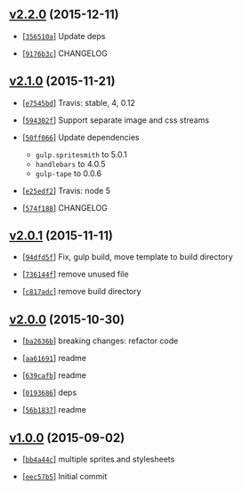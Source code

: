 <!-- 1116ba1 1449811039000 -->

## [v2.2.0](https://github.com/zoubin/gulp.spritesmith-multi/commit/1116ba1) (2015-12-11)

* [[`356510a`](https://github.com/zoubin/gulp.spritesmith-multi/commit/356510a)] Update deps

* [[`9176b3c`](https://github.com/zoubin/gulp.spritesmith-multi/commit/9176b3c)] CHANGELOG

## [v2.1.0](https://github.com/zoubin/gulp.spritesmith-multi/commit/394da0b) (2015-11-21)

* [[`e7545bd`](https://github.com/zoubin/gulp.spritesmith-multi/commit/e7545bd)] Travis: stable, 4, 0.12

* [[`594302f`](https://github.com/zoubin/gulp.spritesmith-multi/commit/594302f)] Support separate image and css streams

* [[`50ff066`](https://github.com/zoubin/gulp.spritesmith-multi/commit/50ff066)] Update dependencies

    
    * `gulp.spritesmith` to 5.0.1
    * `handlebars` to 4.0.5
    * `gulp-tape` to 0.0.6

* [[`e25edf2`](https://github.com/zoubin/gulp.spritesmith-multi/commit/e25edf2)] Travis: node 5

* [[`574f188`](https://github.com/zoubin/gulp.spritesmith-multi/commit/574f188)] CHANGELOG

## [v2.0.1](https://github.com/zoubin/gulp.spritesmith-multi/commit/ec0622f) (2015-11-11)

* [[`94dfd5f`](https://github.com/zoubin/gulp.spritesmith-multi/commit/94dfd5f)] Fix, gulp build, move template to build directory

* [[`736144f`](https://github.com/zoubin/gulp.spritesmith-multi/commit/736144f)] remove unused file

* [[`c817adc`](https://github.com/zoubin/gulp.spritesmith-multi/commit/c817adc)] remove build directory

## [v2.0.0](https://github.com/zoubin/gulp.spritesmith-multi/commit/7c8b579) (2015-10-30)

* [[`ba2636b`](https://github.com/zoubin/gulp.spritesmith-multi/commit/ba2636b)] breaking changes: refactor code

* [[`aa61691`](https://github.com/zoubin/gulp.spritesmith-multi/commit/aa61691)] readme

* [[`639cafb`](https://github.com/zoubin/gulp.spritesmith-multi/commit/639cafb)] readme

* [[`0193686`](https://github.com/zoubin/gulp.spritesmith-multi/commit/0193686)] deps

* [[`56b1837`](https://github.com/zoubin/gulp.spritesmith-multi/commit/56b1837)] readme

## [v1.0.0](https://github.com/zoubin/gulp.spritesmith-multi/commit/acac3d2) (2015-09-02)

* [[`bb4a44c`](https://github.com/zoubin/gulp.spritesmith-multi/commit/bb4a44c)] multiple sprites and stylesheets

* [[`eec57b5`](https://github.com/zoubin/gulp.spritesmith-multi/commit/eec57b5)] Initial commit


